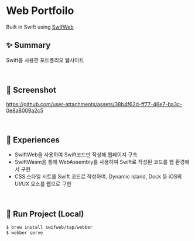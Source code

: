 # Web Portfoilo
Built in Swift using [SwifWeb](https://github.com/swifweb/web)

## :sparkles: Summary
Swift를 사용한 포트폴리오 웹사이트

<br>

## 📸 Screenshot

https://github.com/user-attachments/assets/38b4f62d-ff77-46e7-ba3c-0e8a8009a2c5


<br>

## 🤔 Experiences
- SwiftWeb을 사용하여 Swift코드만 작성해 웹페이지 구축
- SwiftWasm을 통해 WebAssembly를 사용하여 Swift로 작성된 코드를 웹 환경에서 구현
- CSS 스타일 시트를 Swift 코드로 작성하여, Dynamic Island, Dock 등 iOS의 UI/UX 요소를 웹으로 구현

<br>

## 🏃 Run Project (Local)
```sh
$ brew install swifweb/tap/webber
$ webber serve
```
